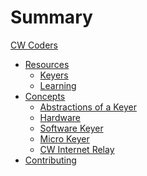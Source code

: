 # Summary

[CW Coders](cw-coders.md)

- [Resources]()
  - [Keyers](keyers.md)
  - [Learning](learning.md)
- [Concepts]()
  - [Abstractions of a Keyer]()
  - [Hardware]()
  - [Software Keyer]()
  - [Micro Keyer]()
  - [CW Internet Relay](cw-internet-relay.md)
- [Contributing]()
